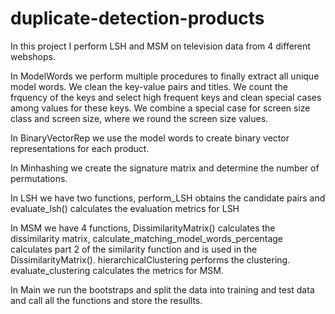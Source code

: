 # duplicate-detection-products

In this project I perform LSH and MSM on television data from 4 different webshops.

In ModelWords we perform multiple procedures to finally extract all unique model words. 
We clean the key-value pairs and titles. We count the frquency of the keys and select high frequent keys and clean special cases among values for these keys.
We combine a special case for screen size class and screen size, where we round the screen size values.

In BinaryVectorRep we use the model words to create binary vector representations for each product.

In Minhashing we create the signature matrix and determine the number of permutations.

In LSH we have two functions, perform_LSH obtains the candidate pairs and evaluate_lsh() calculates the evaluation metrics for LSH

In MSM we have 4 functions, DissimilarityMatrix() calculates the dissimilarity matrix, calculate_matching_model_words_percentage calculates part 2 of the similarity function and is used in the DissimilarityMatrix(). hierarchicalClustering performs the clustering. evaluate_clustering calculates the metrics for MSM.

In Main we run the bootstraps and split the data into training and test data and call all the functions and store the resullts.
